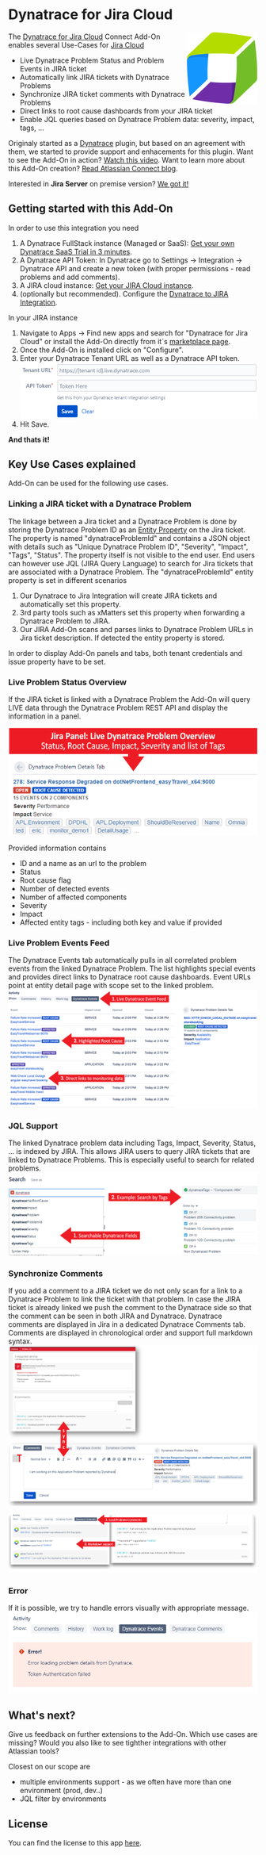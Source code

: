 # Dynatrace for Jira Cloud
<img align="right" src="logo_dynatrace_for_jira.png"/>

The [Dynatrace for Jira Cloud](https://marketplace.atlassian.com/apps/1217645/dynatrace-for-jira-cloud?hosting=cloud&tab=overview) Connect Add-On enables several Use-Cases for [Jira Cloud](https://www.atlassian.com/software/jira)
* Live Dynatrace Problem Status and Problem Events in JIRA ticket
* Automatically link JIRA tickets with Dynatrace Problems
* Synchronize JIRA ticket comments with Dynatrace Problems
* Direct links to root cause dashboards from your JIRA ticket
* Enable JQL queries based on Dynatrace Problem data: severity, impact, tags, ...

Originaly started as a [Dynatrace](https://www.dynatrace.com) plugin, but based on an agreement with them, we started to provide support and enhacements for this plugin.
Want to see the Add-On in action? [Watch this video](https://www.youtube.com/watch?v=px4ec9C32I4).
Want to learn more about this Add-On creation? [Read Atlassian Connect blog](https://www.dynatrace.com/blog/atlassian-connect-ing-devops-tools-jira-xmatters-dynatrace/).

Interested in **Jira Server** on premise version? [We got it!](https://www.tempest.sk/dynatrace-integration-for-jira/)

## Getting started with this Add-On
In order to use this integration you need
1. A Dynatrace FullStack instance (Managed or SaaS): [Get your own Dynatrace SaaS Trial in 3 minutes](https://www.dynatrace.com/trial/?utm_source=andreasgrabner&utm_medium=github&utm_content=voucher&utm_campaign=1000-free-hours-andreasgrabner).
2. A Dynatrace API Token: In Dynatrace go to Settings -> Integration -> Dynatrace API and create a new token (with proper permissions - read problems and add comments).
3. A JIRA cloud instance: [Get your JIRA Cloud instance](https://www.atlassian.com/software/jira/try).
4. (optionally but recommended). Configure the [Dynatrace to JIRA Integration](https://www.dynatrace.com/blog/integrate-jira-issue-tracking-dynatrace-environment/).

In your JIRA instance 
1. Navigate to Apps -> Find new apps and search for "Dynatrace for Jira Cloud" or install the Add-On directly from it`s [marketplace page](https://marketplace.atlassian.com/apps/1217645/dynatrace-for-jira-cloud?hosting=cloud&tab=overview).
2. Once the Add-On is installed click on "Configure".
3. Enter your Dynatrace Tenant URL as well as a Dynatrace API token.
![](./images/config.png)
4. Hit Save.

**And thats it!**

## Key Use Cases explained
Add-On can be used for the following use cases.

### Linking a JIRA ticket with a Dynatrace Problem
The linkage between a Jira ticket and a Dynatrace Problem is done by storing the Dynatrace Problem ID as an [Entity Property](https://developer.atlassian.com/jiradev/jira-platform/building-jira-add-ons/jira-entity-properties-overview) on the Jira ticket. The property is named "dynatraceProblemId" and contains a JSON object with details such as "Unique Dynatrace Problem ID", "Severity", "Impact", "Tags", "Status". The property itself is not visible to the end user. End users can however use JQL (JIRA Query Language) to search for Jira tickets that are associated with a Dynatrace Problem.
The "dynatraceProblemId" entity property is set in different scenarios
1. Our Dynatrace to Jira Integration will create JIRA tickets and automatically set this property.
2. 3rd party tools such as xMatters set this property when forwarding a Dynatrace Problem to JIRA.
3. Our JIRA Add-On scans and parses links to Dynatrace Problem URLs in Jira ticket description. If detected the entity property is stored.

In order to display Add-On panels and tabs, both tenant credentials and issue property have to be set.

### Live Problem Status Overview
If the JIRA ticket is linked with a Dynatrace Problem the Add-On will query LIVE data through the Dynatrace Problem REST API and display the information in a panel.

![](./images/problem-overview.png)

Provided information contains

* ID and a name as an url to the problem
* Status
* Root cause flag
* Number of detected events
* Number of affected components
* Severity
* Impact
* Affected entity tags - including both key and value if provided

### Live Problem Events Feed
The Dynatrace Events tab automatically pulls in all correlated problem events from the linked Dynatrace Problem. The list highlights special events and provides direct links to Dynatrace root cause dashboards.
Event URLs point at entity detail page with scope set to the linked problem.
![](./images/events.png)

### JQL Support
The linked Dynatrace problem data including Tags, Impact, Severity, Status, ... is indexed by JIRA. This allows JIRA users to query JIRA tickets that are linked to Dynatrace Problems. This is especially useful to search for related problems.
![](./images/search.png)

### Synchronize Comments
If you add a comment to a JIRA ticket we do not only scan for a link to a Dynatrace Problem to link the ticket with that problem. In case the JIRA ticket is already linked we push the comment to the Dynatrace side so that the comment can be seen in both JIRA and Dynatrace.
Dynatrace comments are displayed in Jira in a dedicated Dynatrace Comments tab. Comments are displayed in chronological order and support full markdown syntax.
![](./images/comment-sync.png)

![](./images/comment-sync-md.png)


### Error
If it is possible, we try to handle errors visually with appropriate message.
![](./images/error.png)

## What's next?
Give us feedback on further extensions to the Add-On. Which use cases are missing? Would you also like to see tighther integrations with other Atlassian tools?

Closest on our scope are
* multiple environments support - as we often have more than one environment (prod, dev..)
* JQL filter by environments

## License

You can find the license to this app [here](License.md).
